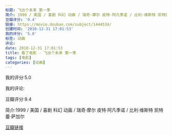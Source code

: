 ```yaml
---
标题: 飞出个未来 第一季
简介: 1999 / 美国 / 喜剧 科幻 动画 / 瑞奇·摩尔 皮特·阿凡季诺 / 比利·维斯特 凯特蕾·萨加尔
豆瓣评分: '9.4'
链接: https://movie.douban.com/subject/1444534/
创建时间: '2010-12-31 17:01:53'
我的评分: '5.0'
标签: 动画
评论:
date: 2010-12-31 17:01:53
title: 看了电影 - 飞出个未来 第一季
tags: [电影]
categories: [动画]
---
```


我的评分:5.0

我的评论:

豆瓣评分:9.4

简介:1999 / 美国 / 喜剧 科幻 动画 / 瑞奇·摩尔 皮特·阿凡季诺 / 比利·维斯特 凯特蕾·萨加尔

[豆瓣链接](https://movie.douban.com/subject/1444534/)

